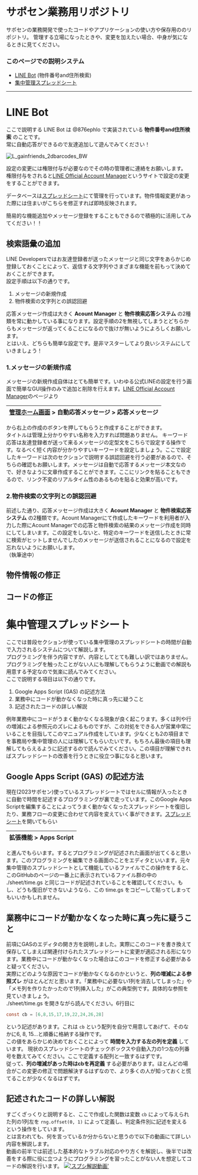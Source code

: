 # サポセン業務用リポジトリ
サポセンの業務開発で使ったコードやアプリケーションの使い方や保存用ののリポジトリ。
管理する立場になったときや、変更を加えたい場合、中身が気になるときに見てください。

### このページでの説明システム
  - [LINE Bot](https://github.com/kenshi0902/Saposen#line-bot) (物件番号and住所検索)
  - [集中管理スプレッドシート](https://github.com/kenshi0902/Saposen#%E9%9B%86%E4%B8%AD%E7%AE%A1%E7%90%86%E3%82%B9%E3%83%97%E3%83%AC%E3%83%83%E3%83%89%E3%82%B7%E3%83%BC%E3%83%88)

---

# LINE Bot
ここで説明する LINE Bot は @876ephlo で実装されている **物件番号and住所検索** のことです。  
常に自動応答ができるので友達追加して遊んでみてください！  

![L_gainfriends_2dbarcodes_BW](https://github.com/kenshi0902/Saposen/assets/39240585/42a0b18e-bee2-49e3-8f4f-ccdd98dfbe07)


設定の変更には権限付与が必要なのでその時の管理者に連絡をお願いします。  
権限付与をされると[LINE Official Account Manager](https://manager.line.biz/account/@876ephlo)というサイトで設定の変更をすることができます。

データベースは[スプレッドシート](https://docs.google.com/spreadsheets/d/16Xjk58PHO5i9Stoym5e6MmHHs2TZuZN5IVxpzHE8I14/edit#gid=0)にて管理を行っています。物件情報変更があった際には住まいがこちらを修正すれば即時反映されます。  

簡易的な機能追加やメッセージ登録をすることもできるので積極的に活用してみてください！！

## 検索語彙の追加
  LINE Developersではお友達登録者が送ったメッセージと同じ文字をあらかじめ登録しておくことによって、返信する文字列やさまざまな機能を前もって決めておくことができます。  
  設定手順は以下の通りです。 

  1. メッセージの新規作成  
  1. 物件検索の文字列との誤認回避

  応答メッセージ作成は大きく **Acount Manager** と **物件検索応答システム** の2種類を常に動かしている事になります。設定手順の2を無視してしまうとどちらからもメッセージが返ってくることになるので抜けが無いようによろしくお願いします。  
  とはいえ、どちらも簡単な設定です。是非マスターしてより良いシステムにしていきましょう！

  ### 1.メッセージの新規作成
  メッセージの新規作成自体はとても簡単です。いわゆる公式LINEの設定を行う画面で簡単なGUI操作のみで追加と削除を行えます。[LINE Official Account Manager](https://manager.line.biz/account/@876ephlo)のページより

  | [管理ホーム画面](https://developers.line.biz/console/channel/1655768736) > 自動応答メッセージ > 応答メッセージ |
  |-|  

  から右上の作成のボタンを押してもらうと作成することができます。  
  タイトルは管理上分かりやすい名称を入力すれば問題ありません。
  キーワード応答は友達登録者が送って来るメッセージの定型文をこちらで設定する操作です。なるべく短く内容が分かりやすいキーワードを設定しましょう。ここで設定したキーワードは次のセクションで説明する誤認回避を行う必要があるので、そちらの確認もお願いします。メッセージは自動で応答するメッセージ本文なので、好きなように文章作成することができます。ここにリンクを貼ることもできるので、リンク不変のリアルタイム性のあるものを貼ると効果が高いです。
  

  ### 2.物件検索の文字列との誤認回避
  前述した通り、応答メッセージ作成は大きく **Acount Manager** と **物件検索応答システム** の2種類です。Acount Managerにて作成したキーワードを利用者が入力した際にAcount Managerでの応答と物件検索の結果のメッセージ作成を同時にしてしまいます。この設定をしないと、特定のキーワードを送信したときに常に検索がヒットしませんでしたのメッセージが送信されることになるので設定を忘れないようにお願いします。  
  （執筆途中）

## 物件情報の修正
## コードの修正

# 集中管理スプレッドシート
  ここでは普段セクションが使っている集中管理のスプレッドシートの時間が自動で入力されるシステムについて解説します。  
  プログラミングを伴う内容ですが、内容としてとても難しい訳ではありません。プログラミングを触ったことがない人にも理解してもらうように動画での解説も用意する予定なので気楽に読んでみてください。  
  ここで説明する項目は以下の通りです。  

  1. Google Apps Script (GAS) の記述方法
  1. 業務中にコードが動かなくなった時に真っ先に疑うこと
  1. 記述されたコードの詳しい解説

  例年業務中にコードがうまく動かなくなる現象が良く起こります。多くは列や行の増減による参照元のズレによるものですが、この対処をできる人が営業中常にいることを目指してこのマニュアル作成をしています。少なくとも2の項目までを事務局や集中管理の人には理解してもらいたいです。もちろん最後の項目も理解してもらえるように記述するので読んでみてください。この項目が理解できればスプレッドシートの改善を行うときに役立つ事になると思います。

  ## Google Apps Script (GAS) の記述方法
  現在(2023サポセン)使っているスプレッドシートではセルに情報が入ったときに自動で時間を記述するプログラミングが裏で走っています。このGoogle Apps Scriptを編集することによってうまく動かなくなったスプレッドシートを復旧したり、業務フローの変更に合わせて内容を変えていく事ができます。[スプレッドシート](https://docs.google.com/spreadsheets/d/12z47_UQSYZZFKuOGbdO2SQq5zOL5OUUCB5kYMOvP8-8/edit?usp=drive_link)を開いてもらい

  |拡張機能 > Apps Script|
  |-|

  と進んでもらいます。するとプログラミングが記述された画面が出てくると思います。このプログラミングを編集できる画面のことをエディタといいます。元々集中管理のスプレッドシートとして機能しているファイルでこの操作をすると、このGitHubのページの一番上に表示されているファイル群の中の ./sheet/time.gs と同じコードが記述されていることを確認してください。もし、どうも復旧ができないようなら、この time.gs をコピーして貼ってしまってもいいかもしれません。

  ## 業務中にコードが動かなくなった時に真っ先に疑うこと
  前項にGASのエディタの開き方を説明しました。実際にこのコードを書き換えて保存してしまえば関連付けられたスプレッドシートに変更が適応される形になります。業務中にコードが動かなくなった場合はこのコードを修正する必要があると疑ってください。  
  実際にどのような原因でコードが動かなくなるのかというと、**列の増減による参照ズレ** がほとんどだと思います。「業務中に必要ない1列を消去してしまった」や「メモ列を作りたかったので1列挿入した」がこの典型例です。具体的な参照を見ていきましょう。  
  ./sheet/time.gs を開きながら読んでください。6行目に

  ```js:time.gs
  const cb = [6,8,15,17,19,22,24,26,28]
  ```
  という記述があります。これは `cb` という配列を自分で用意してあげて、そのなかに6, 8, 15...と順番に格納する操作です。  
  この値をあらかじめ決めておくことによって **時間を入力する左の列を定義** しています。
  現状のスプレッドシートのチェックボックスや自動入力の1つ左の列番号を数えてみてください。ここで定義する配列と一致するはずです。  
  従って、**列の増減があった時はcbを再定義** する必要があります。ほとんどの場合がこの変更の修正で問題解決するはずなので、より多くの人が知っておくと慌てることが少なくなるはずです。
  
  ## 記述されたコードの詳しい解説
  すごくざっくりと説明すると、ここで作成した関数は変数 `cb` によって与えられた列の1列左を `rng.offset(0, 1)` によって定義し、判定条件別に記述を変えるという操作をしています。  
  とは言われても、何を言っているか分からないと思うので以下の動画にて詳しい内容を解説します。  
  動画の前半では前述した基本的なトラブル対応のやり方くを解説し、後半では改善をする際に役に立つようにプログラミングを習ったことがない人を想定してコードの解説を行います。
  [!['スプシ解説動画'](https://github.com/kenshi0902/Saposen/assets/39240585/44975511-57a3-45b4-b580-b991be400348)](https://www.youtube.com/watch?v=A8hluEyECT8)
